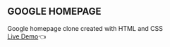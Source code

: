 ## GOOGLE HOMEPAGE
Google homepage clone created with HTML and CSS<br>
[Live Demo](https://lpasqualone.github.io/google-homepage/)👈